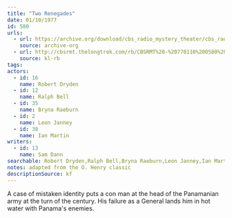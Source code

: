```yaml
---
title: "Two Renegades"
date: 01/10/1977
id: 580
urls: 
  - url: https://archive.org/download/cbs_radio_mystery_theater/cbs_radio_mystery_theater-0551-0600.zip/cbs_radio_mystery_theater-0551-0600%2Fcbsrmt_0580_two_renegades.mp3
    source: archive-org
  - url: http://cbsrmt.thelongtrek.com/rb/CBSRMT%20-%20770110%200580%20Two%20Renegades_WLNH-FM_rb.mp3
    source: kl-rb
tags: 
actors:  
  - id: 16
    name: Robert Dryden  
  - id: 12
    name: Ralph Bell  
  - id: 35
    name: Bryna Raeburn  
  - id: 2
    name: Leon Janney  
  - id: 38
    name: Ian Martin
writers:  
  - id: 13
    name: Sam Dann
searchable: Robert Dryden,Ralph Bell,Bryna Raeburn,Leon Janney,Ian Martin Sam Dann
notes: adapted from the O. Henry classic
descriptionSource: kf
---
```

A case of mistaken identity puts a con man at the head of the Panamanian army at the turn of the century. His failure as a General lands him in hot water with Panama's enemies.